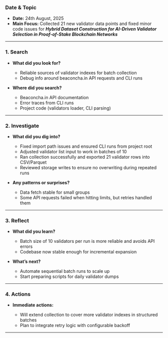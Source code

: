 ### Date & Topic

* **Date:** 24th August, 2025
* **Main Focus:** Collected 21 new validator data points and fixed minor code issues for ***Hybrid Dataset Construction for AI-Driven Validator Selection in Proof-of-Stake Blockchain Networks***

---

### 1. Search

* **What did you look for?**

  - Reliable sources of validator indexes for batch collection
  - Debug info around beaconcha.in API requests and CLI runs

* **Where did you search?**

  - Beaconcha.in API documentation
  - Error traces from CLI runs
  - Project code (validators loader, CLI parsing)

---

### 2. Investigate

- **What did you dig into?**

  - Fixed import path issues and ensured CLI runs from project root
  - Adjusted validator list input to work in batches of 10
  - Ran collection successfully and exported 21 validator rows into CSV/Parquet
  - Reviewed storage writes to ensure no overwriting during repeated runs

- **Any patterns or surprises?**

  - Data fetch stable for small groups
  - Some API requests failed when hitting limits, but retries handled them

---

### 3. Reflect

- **What did you learn?**

  - Batch size of 10 validators per run is more reliable and avoids API errors
  - Codebase now stable enough for incremental expansion

- **What’s next?**

  - Automate sequential batch runs to scale up
  - Start preparing scripts for daily validator dumps

---

### 4. Actions

- **Immediate actions:**

  - Will extend collection to cover more validator indexes in structured batches
  - Plan to integrate retry logic with configurable backoff

---


